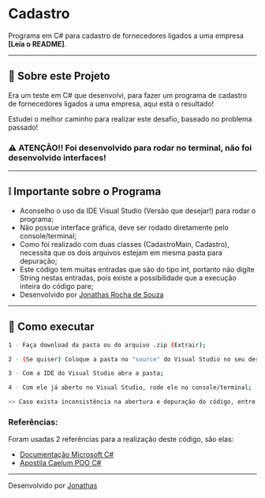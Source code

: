 # Cadastro
Programa em C# para cadastro de fornecedores ligados a uma empresa **[Leia o README]**.

---

## 📖 Sobre este Projeto

Era um teste em C# que desenvolvi, para fazer um programa de cadastro de fornecedores ligados a uma empresa, aqui está o resultado!

Estudei o melhor caminho para realizar este desafio, baseado no problema passado!

### ⚠ ATENÇÃO!! Foi desenvolvido para rodar no terminal, não foi desenvolvido interfaces!

--- 

## ❕ Importante sobre o Programa

- Aconselho o uso da IDE Visual Studio (Versão que desejar!) para rodar o programa;
- Não possue interface gráfica, deve ser rodado diretamente pelo console/terminal;
- Como foi realizado com duas classes (CadastroMain, Cadastro), necessita que os dois arquivos estejam em mesma pasta para depuração;
- Este código tem muitas entradas que são do tipo int, portanto não digite String nestas entradas, pois existe a possibilidade que a execução inteira do código pare;
- Desenvolvido por [Jonathas Rocha de Souza](https://github.com/jonathasrochadesouza)

--- 

## 🚩 Como executar

```bash
1 - Faça download da pasta ou do arquivo .zip (Extrair);

2 - (Se quiser) Coloque a pasta no "source" do Visual Studio no seu desktop;

3 - Com a IDE do Visual Studio abra a pasta;

4 - Com ele já aberto no Visual Studio, rode ele no console/terminal;

>> Caso exista inconsistência na abertura e depuração do código, entre em contato e tentarei reenviar o código aqui no meu repositório!
```

### Referências:

Foram usadas 2 referências para a realização deste código, são elas:

- [Documentação Microsoft C#](https://docs.microsoft.com/pt-br/dotnet/csharp/)
- [Apostila Caelum POO C#](https://www.caelum.com.br/apostila/apostila-csharp-orientacao-objetos.pdf)

--- 


Desenvolvido por [Jonathas](https://github.com/jonathasrochadesouza)
